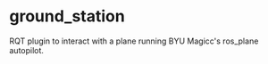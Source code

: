 ground_station
=============

RQT plugin to interact with a plane running BYU Magicc's ros_plane autopilot.
